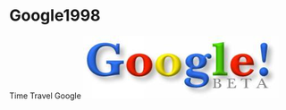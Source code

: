# Google1998
Time Travel Google
<img src="https://github.com/honnorakin/Google1998/blob/main/img/google.jpg" alt="">
